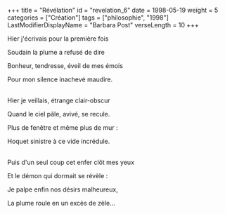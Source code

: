 +++
title = "Révélation"
id = "revelation_6"
date = 1998-05-19
weight = 5
categories = ["Création"]
tags = ["philosophie", "1998"]
LastModifierDisplayName = "Barbara Post"
verseLength = 10
+++

Hier j'écrivais pour la première fois

Soudain la plume a refusé de dire

Bonheur, tendresse, éveil de mes émois

Pour mon silence inachevé maudire.

 \
Hier je veillais, étrange clair-obscur

Quand le ciel pâle, avivé, se recule.

Plus de fenêtre et même plus de mur :

Hoquet sinistre à ce vide incrédule.

 \
Puis d'un seul coup cet enfer clôt mes yeux

Et le démon qui dormait se révèle :

Je palpe enfin nos désirs malheureux,

La plume roule en un excès de zèle...
